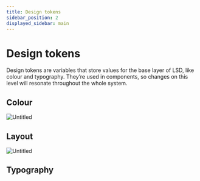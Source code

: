 ```yaml
---
title: Design tokens
sidebar_position: 2
displayed_sidebar: main
---
```


# **Design tokens**

Design tokens are variables that store values for the base layer of  LSD, like colour and typography. They’re used in components, so changes on this level will resonate throughout the whole system.

## Colour

![Untitled](https://prod-files-secure.s3.us-west-2.amazonaws.com/1518abd9-c08f-4989-93c1-96525e62bce5/cf7ee51c-9ffe-47c1-b76e-59423d811b34/Untitled.png)

## Layout

![Untitled](https://prod-files-secure.s3.us-west-2.amazonaws.com/1518abd9-c08f-4989-93c1-96525e62bce5/381e3bd0-013e-42a5-94ce-40d0e1f8747d/Untitled.png)

## **Typography**